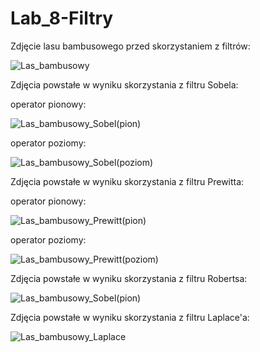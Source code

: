 # Lab_8-Filtry

Zdjęcie lasu bambusowego przed skorzystaniem z filtrów:

![Las_bambusowy](https://user-images.githubusercontent.com/81109079/122414512-7d05d180-cf87-11eb-9d96-17e8aedfe494.jpg)

Zdjęcia powstałe w wyniku skorzystania z filtru Sobela:

operator pionowy:

![Las_bambusowy_Sobel(pion)](https://user-images.githubusercontent.com/81109079/122414942-cb1ad500-cf87-11eb-9fd4-2eca13ac87fd.jpg)

operator poziomy:

![Las_bambusowy_Sobel(poziom)](https://user-images.githubusercontent.com/81109079/122415013-d7069700-cf87-11eb-962b-fbb9cc4d26a4.jpg)

Zdjęcia powstałe w wyniku skorzystania z filtru Prewitta:

operator pionowy:

![Las_bambusowy_Prewitt(pion)](https://user-images.githubusercontent.com/81109079/122415122-eede1b00-cf87-11eb-9b20-000497d069c2.jpg)

operator poziomy:

![Las_bambusowy_Prewitt(poziom)](https://user-images.githubusercontent.com/81109079/122415165-f8678300-cf87-11eb-986b-eefe4c78ffc1.jpg)

Zdjęcia powstałe w wyniku skorzystania z filtru Robertsa:

![Las_bambusowy_Sobel(pion)](https://user-images.githubusercontent.com/81109079/122415401-2d73d580-cf88-11eb-9ffe-309143c0b808.jpg)

Zdjęcia powstałe w wyniku skorzystania z filtru Laplace'a:

![Las_bambusowy_Laplace](https://user-images.githubusercontent.com/81109079/122415445-38c70100-cf88-11eb-87d8-c047e0098818.jpg)

